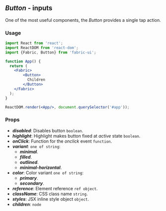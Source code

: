 ## *Button* - inputs
One of the most useful components, the _Button_ provides a single tap action.

### Usage

```jsx
import React from 'react';
import ReactDOM from 'react-dom';
import {Fabric, Button} from 'fabric-ui';

function App() {
  return (
    <Fabric>
        <Button>
          Children
        </Button>
    </Fabric>
  );
}

ReactDOM.render(<App/>, document.querySelector('#app'));
```

### Props
- ***disabled***: Disables button `boolean`.
- ***highlight***: Highlight makes button fixed at _active_ state `boolean`.
- ***onClick***: Function for the _onclick_ event `function`.
- ***variant***: `one of string`:
  - ***minimal***.
  - ***filled***.
  - ***outlined***.
  - ***minimal-horizontal***.
- ***color***: Color variant `one of string`:
  - ***primary***.
  - ***secondary***.
- ***reference***: Element reference `ref object`.
- ***className***: CSS class name `string`.
- ***styles***: JSX inline style object `object`.
- ***children***: `node`
